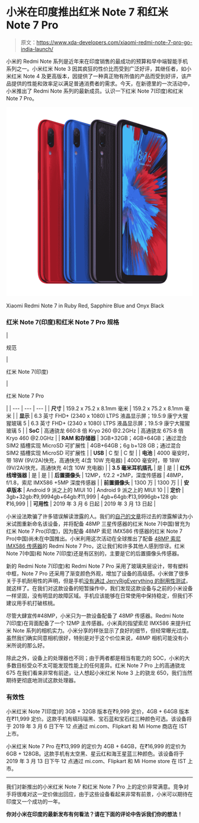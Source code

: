 # 小米在印度推出红米 Note 7 和红米 Note 7 Pro

> 原文：<https://www.xda-developers.com/xiaomi-redmi-note-7-pro-go-india-launch/>

小米的 Redmi Note 系列是近年来在印度销售的最成功的预算和早中端智能手机系列之一。小米红米 Note 3 因其疯狂的性价比而受到广泛好评，其继任者，如小米红米 Note 4 及更高版本，因提供了一种真正物有所值的产品而受到好评，该产品提供的性能和效率足以满足普通消费者的需求。今天，在新德里的一次活动中，小米推出了 Redmi Note 系列的最新成员。认识一下红米 Note 7(印度)和红米 Note 7 Pro。

 <picture>![](img/2f6474843fcbd1850567d80ffad277ee.png)</picture> 

Xiaomi Redmi Note 7 in Ruby Red, Sapphire Blue and Onyx Black

### 红米 Note 7(印度)和红米 Note 7 Pro 规格

| 

规范

 | 

红米 Note 7(印度)

 | 

红米 Note 7 Pro

 |
| --- | --- | --- |
| **尺寸** | 159.2 x 75.2 x 8.1mm 毫米 | 159.2 x 75.2 x 8.1mm 毫米 |
| **显示** | 6.3 英寸 FHD+ (2340 x 1080) LTPS 液晶显示屏；19.5:9 康宁大猩猩玻璃 5 | 6.3 英寸 FHD+ (2340 x 1080) LTPS 液晶显示屏；19.5:9 康宁大猩猩玻璃 5 |
| **SoC** | 高通骁龙 660:8 倍 Kryo 260 @2.2GHz | 高通骁龙 675:8 倍 Kryo 460 @2.0GHz |
| **RAM 和存储器** | 3GB+32GB；4GB+64GB；通过混合 SIM2 插槽实现 MicroSD 可扩展性 | 4GB+64GB；6g b+128 GB；通过混合 SIM2 插槽实现 MicroSD 可扩展性 |
| **USB** | C 型 | C 型 |
| **电池** | 4000 毫安时，带 18W (9V/2A)快充，高通快充 4(含 10W 充电器) | 4000 毫安时，带 18W (9V/2A)快充，高通快充 4(含 10W 充电器) |
| **3.5 毫米耳机插孔** | 是 | 是 |
| **红外线增强器** | 是 | 是 |
| **后置摄像头** | 12MP，f/2.2 +2MP，深度传感器 | 48MP，f/1.8，索尼 IMX586 +5MP 深度传感器 |
| **前置摄像头** | 1300 万 | 1300 万 |
| **安卓版本** | Android 9 派之上的 MIUI 10 | Android 9 派之上的 MIUI 10 |
| **定价** | 3gb+32gb:₹9,9994gb+64gb:₹11,999 | 4gb+64gb:₹13,9996gb+128 gb:₹16,999 |
| **可用性** | 2019 年 3 月 6 日起 | 2019 年 3 月 13 日起 |

小米设法欺骗了许多错误解读泄露的人。我们的[自己的文章](https://www.xda-developers.com/xiaomi-redmi-note-7-pro-india-renders-leak-china-tenaa/)将过去的泄露解读为小米试图重新命名该设备，并将配备 48MP 三星传感器的红米 Note 7(中国)冒充为红米 Note 7 Pro(印度)，因为配备 48MP 索尼 IMX586 传感器的红米 Note 7 Pro(中国)尚未在中国推出。小米利用这次活动在全球推出了配备 [48MP 索尼 IMX586 传感器](https://www.xda-developers.com/redmi-note-7-pro-48mp-sony-imx586/)的 Redmi Note 7 Pro，这让我们和许多其他人感到惊讶。红米 Note 7(中国)和 Note 7(印度)还是有区别的，主要是它的后置摄像头传感器。

新的 Redmi Note 7(印度)和 Redmi Note 7 Pro 采用了玻璃夹层设计，带有塑料中框，Note 7 Pro 还采用了渐变颜色外观，增加了设备的高级感。小米做了很多关于手机耐用性的声明，但是手机[没有通过 JerryRigEverything 的耐用性测试](https://www.youtube.com/watch?v=G8J7lCAs38w&feature=youtu.be)，就这样了。在我们对这款设备的短暂操作中，我们发现这款设备与之前的小米设备一样坚固，没有明显的故障区域。手机应该能够在日常使用中保持稳定，但我们不建议用手机打破核桃。

尽管大肆宣传#48MP，小米只为一款设备配备了 48MP 传感器。Redmi Note 7(印度)在背面配备了一个 12MP 主传感器。小米真的指望索尼 IMX586 来提升红米 Note 系列的相机实力。小米分享的样张显示了良好的细节，但经常曝光过度。虽然我们确实同意相机很好，特别是对于这个价位来说，48MP 相机可能没有小米所说的那么好。

除此之外，设备上的处理器也不同；由于两者都是相当有能力的 SOC，小米的大多数目标受众不太可能发现性能上的任何差异。红米 Note 7 Pro 上的高通骁龙 675 在我们看来非常有前途，让人想起小米红米 Note 3 上的骁龙 650，我们当然期待更彻底地测试这款处理器。

### 有效性

小米红米 Note 7(印度)的 3GB + 32GB 版本在₹9,999 定价，4GB + 64GB 版本在₹11,999 定价。这款手机有缟玛瑙黑、宝石蓝和宝石红三种颜色可选。该设备将于 2019 年 3 月 6 日下午 12 点通过 mi.com、Flipkart 和 Mi Home 商店在 IST 上市。

小米红米 Note 7 Pro 在₹13,999 的定价为 4GB + 64GB，在₹16,999 的定价为 6GB + 128GB。这款手机有太空黑、星云红和海王星蓝三种颜色。该设备将于 2019 年 3 月 13 日下午 12 点通过 mi.com、Flipkart 和 Mi Home store 在 IST 上市。

* * *

我们对新推出的小米红米 Note 7 和红米 Note 7 Pro 上的定价非常满意。竞争对手将很难对这一定价做出回应，由于这些设备看起来非常有前景，小米可以期待在印度又一个成功的一年。

**你对小米在印度的最新发布有何看法？请在下面的评论中告诉我们你的想法！**